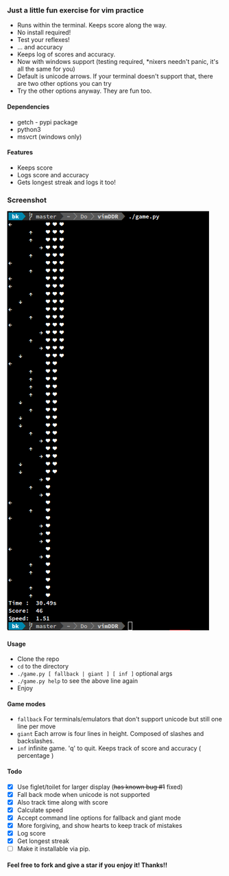 ### Just a little fun exercise for vim practice
* Runs within the terminal. Keeps score along the way.
* No install required!
* Test your reflexes!
* ... and accuracy 
* Keeps log of scores and accuracy.
* Now with windows support (testing required, \*nixers needn't panic, it's all the same for you)
* Default is unicode arrows. If your terminal doesn't support that, there are two other options you can try
* Try the other options anyway. They are fun too.

#### Dependencies
* getch - pypi package
* python3
* msvcrt (windows only)

#### Features
* Keeps score
* Logs score and accuracy
* Gets longest streak and logs it too!

### Screenshot
![Default mode](./screenshot.png?raw=true "No options given")

#### Usage
* Clone the repo
* `cd` to the directory
* `./game.py [ fallback | giant ] [ inf ]` optional args
* `./game.py help` to see the above line again
* Enjoy

#### Game modes
* `fallback`
    For terminals/emulators that don't support unicode but still one line per move
* `giant`
    Each arrow is four lines in height. Composed of slashes and backslashes.
* `inf`
    infinite game. 'q' to quit. Keeps track of score and accuracy ( percentage )

#### Todo
- [x] Use figlet/toilet for larger display (~~has known bug #1~~ fixed)
- [x] Fall back mode when unicode is not supported
- [x] Also track time along with score
- [x] Calculate speed
- [x] Accept command line options for fallback and giant mode
- [x] More forgiving, and show hearts to keep track of mistakes
- [x] Log score
- [x] Get longest streak
- [ ] Make it installable via pip.

#### Feel free to fork and give a star if you enjoy it! Thanks!!
